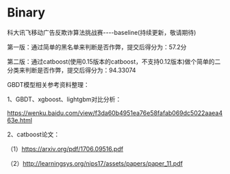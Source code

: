 # Binary
科大讯飞移动广告反欺诈算法挑战赛----baseline(持续更新，敬请期待)


第一版：通过简单的黑名单来判断是否作弊，提交后得分为：57.2分


第二版：通过catboost(使用0.15版本的catboost，不支持0.12版本)做个简单的二分类来判断是否作弊，提交后得分为：94.33074


GBDT模型相关参考资料整理：

1、GBDT、xgboost、lightgbm对比分析：

https://wenku.baidu.com/view/f3da60b4951ea76e58fafab069dc5022aaea463e.html


2、catboost论文：

（1）https://arxiv.org/pdf/1706.09516.pdf 

（2）http://learningsys.org/nips17/assets/papers/paper_11.pdf






